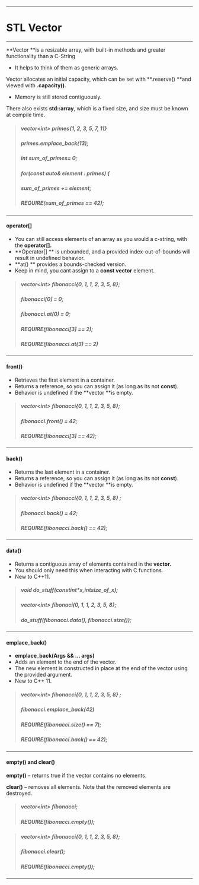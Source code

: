 
---

# STL Vector

---

**Vector **is a resizable array, with built-in methods and greater functionality than a C-String

* It helps to think of them as generic arrays.

Vector allocates an initial capacity, which can be set with **.reserve\(\) **and viewed with **.capacity\(\).**

* Memory is still stored contiguously.

There also exists **std::array**, which is a fixed size, and size must be known at compile time.

> ##### vector&lt;int&gt; primes{1, 2, 3, 5, 7, 11}
>
> ##### primes.emplace\_back\(13\);
>
> ##### int sum\_of\_primes= 0;
>
> ##### for\(const auto& element : primes\) {
>
> ##### sum\_of\_primes += element;
>
> ##### 
>
> ##### REQUIRE\(sum\_of\_primes == 42\);

---

#### operator\[\]

* You can still access elements of an array as you would a c-string, with the **operator\[\].**
* **Operator\[\] ** is unbounded, and a provided index-out-of-bounds will result in undefined behavior.
* **at\(\) ** provides a bounds-checked version.
* Keep in mind, you cant assign to a **const vector** element.

> ##### vector&lt;int&gt; fibonacci{0, 1, 1, 2, 3, 5, 8};
>
> ##### fibonacci\[0\] = 0;
>
> ##### fibonacci.at\(0\) = 0;
>
> ##### REQUIRE\(fibonacci\[3\] == 2\);
>
> ##### REQUIRE\(fibonacci.at\(3\) == 2\)

---

#### front\(\)

* Retrieves the first element in a container.
* Returns a reference, so you can assign it \(as long as its not **const**\).
* Behavior is undefined if the **vector **is empty.

> ##### vector&lt;int&gt; fibonacci{0, 1, 1, 2, 3, 5, 8};
>
> ##### fibonacci.front\(\) = 42;
>
> ##### REQUIRE\(fibonacci\[3\] == 42\);

---

#### back\(\)

* Returns the last element in a container.
* Returns a reference, so you can assign it \(as long as its not **const**\).
* Behavior is undefined if the **vector **is empty.

> ##### vector&lt;int&gt; fibonacci{0, 1, 1, 2, 3, 5, 8} ;
>
> ##### fibonacci.back\(\) = 42;
>
> ##### REQUIRE\(fibonacci.back\(\) == 42\);

---

#### data\(\)

* Returns a contiguous array of elements contained in the **vector.**
* You should only need this when interacting with C functions.
* New to C++11.

> ##### void do\_stuff\(constint\*x,intsize\_of\_x\);
>
> ##### vector&lt;int&gt; fibonaci\(0, 1, 1, 2, 3, 5, 8};
>
> ##### do\_stuff\(fibonacci.data\(\), fibonacci.size\(\)\);

---

#### emplace\_back\(\)

* **emplace\_back\(Args &&  … args\)**
* Adds an element to the end of the vector.
* The new element is constructed in place at the end of the vector using the provided argument.
* New to C++ 11.

> ##### vector&lt;int&gt; fibonacci{0, 1, 1, 2, 3, 5, 8} ;
>
> ##### fibonacci.emplace\_back\(42\)
>
> ##### REQUIRE\(fibonacci.size\(\) == 7\);
>
> ##### REQUIRE\(fibonacci.back\(\) == 42\);

---

#### empty\(\) and clear\(\)

**empty\(\)** – returns true if the vector contains no elements.

**clear\(\)** – removes all elements. Note that the removed elements are destroyed.

> ##### vector&lt;int&gt; fibonacci;
>
> ##### REQUIRE\(fibonacci.empty\(\)\);

##### 

> ##### vector&lt;int&gt; fibonacci{0, 1, 1, 2, 3, 5, 8};
>
> ##### fibonacci.clear\(\);
>
> ##### REQUIRE\(fibonacci.empty\(\)\);

---



